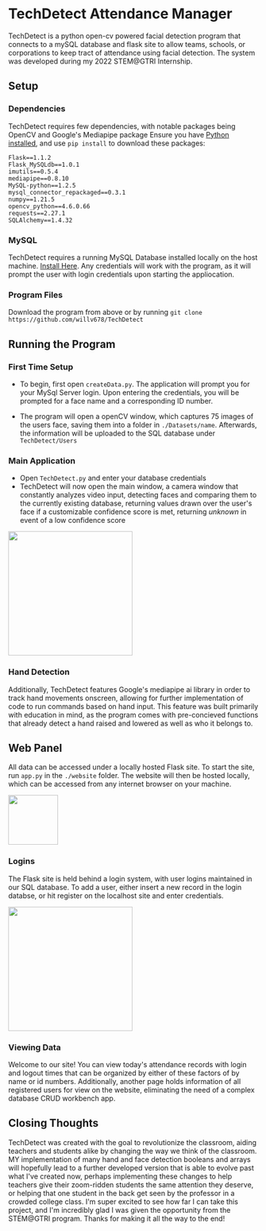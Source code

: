 # TechDetect Attendance Manager 
TechDetect is a python open-cv powered facial detection program that connects to a mySQL database and flask site to allow teams, schools, or corporations to keep tract of attendance using facial detection. The system was developed during my 2022 STEM@GTRI Internship.

## Setup

### Dependencies
TechDetect requires few dependencies, with notable packages being OpenCV and Google's Mediapipe package
Ensure you have [Python installed](https://www.python.org/downloads/), and use ```pip install``` to download these packages:

```
Flask==1.1.2
Flask_MySQLdb==1.0.1
imutils==0.5.4
mediapipe==0.8.10
MySQL-python==1.2.5
mysql_connector_repackaged==0.3.1
numpy==1.21.5
opencv_python==4.6.0.66
requests==2.27.1
SQLAlchemy==1.4.32
```

### MySQL
TechDetect requires a running MySQL Database installed locally on the host machine. [Install Here](https://dev.mysql.com/downloads/mysql/).
Any credentials will work with the program, as it will prompt the user with login credentials upon starting the appliocation.

### Program Files
Download the program from above or by running
```git clone https://github.com/willv678/TechDetect ```


## Running the Program

### First Time Setup
- To begin, first open ```createData.py```. The application will prompt you for your MySql Server login. Upon entering the credentials, you will be prompted for a face name and a corresponding ID number.

- The program will open a openCV window, which captures 75 images of the users face, saving them into a folder in ```./Datasets/name```. Afterwards, the information will be uploaded to the SQL database under ```TechDetect/Users```

### Main Application
- Open ```TechDetect.py``` and enter your database credentials
- TechDetect will now open the main window, a camera window that constantly analyzes video input, detecting faces and comparing them to the currently existing database, returning values drawn over the user's face if a customizable confidence score is met, returning *unknown* in event of a low confidence score

<img src="https://i.ibb.co/TbjPf6v/tech-Detectwhatdoesitdo.png" height="250">

### Hand Detection
 Additionally, TechDetect features Google's mediapipe ai library in order to track hand movements onscreen, allowing for further implementation of code to run commands based on hand input. This feature was built primarily with education in mind, as the program comes with pre-concieved functions that already detect a hand raised and lowered as well as who it belongs to.

## Web Panel
All data can be accessed under a locally hosted Flask site. To start the site, run ```app.py``` in the ```./website``` folder. The website will then be hosted locally, which can be accessed from any internet browser on your machine.

<img src="https://i.ibb.co/D7SLFFp/flaskURL.png" height="100">


### Logins
The Flask site is held behind a login system, with user logins maintained in our SQL database. To add a user, either insert a new record in the login databse, or hit register on the localhost site and enter credentials.

<img src="https://i.ibb.co/WzTwP3R/Tech-Detect-Login-Photo.png" height="250">

### Viewing Data
Welcome to our site! You can view today's attendance records with login and logout times that can be organized by either of these factors of by name or id numbers. Additionally, another page holds information of all registered users for view on the website, eliminating the need of a complex database CRUD workbench app.


## Closing Thoughts
TechDetect was created with the goal to revolutionize the classroom, aiding teachers and students alike by changing the way we think of the classroom. MY implementation of many hand and face detection booleans and arrays will hopefully lead to a further developed version that is able to evolve past what I've created now, perhaps implementing these changes to help teachers give their zoom-ridden students the same attention they deserve, or helping that one student in the back get seen by the professor in a crowded college class. I'm super excited to see how far I can take this project, and I'm incredibly glad I was given the opportunity from the STEM@GTRI program. Thanks for making it all the way to the end!

